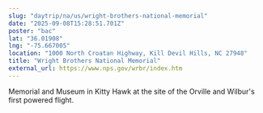 ```yaml
---
slug: "daytrip/na/us/wright-brothers-national-memorial"
date: "2025-09-08T15:28:51.701Z"
poster: "bac"
lat: "36.01908"
lng: "-75.667005"
location: "1000 North Croatan Highway, Kill Devil Hills, NC 27948"
title: "Wright Brothers National Memorial"
external_url: https://www.nps.gov/wrbr/index.htm
---
```

Memorial and Museum in Kitty Hawk at the site of the Orville and Wilbur's  first powered flight.
